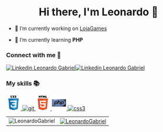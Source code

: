 <h1 align="center">Hi there, I'm Leonardo 👋</h1>

- 🔭 I’m currently working on [LojaGames](https://github.com/LeonardoGNascimento/LojaGames)

- 🌱 I’m currently learning **PHP**

<h3 align="left">Connect with me 👋</h3>

<p align="left"><a href="https://www.linkedin.com/in/leonardo-nascimento-93225717a/" target="_blank"><img src="https://img.shields.io/badge/-LinkedIn-0077B5?style=flat&logo=Linkedin&logoColor=white" alt="Linkedin Leonardo Gabriel"/></a><a href="https://github.com/LeonardoGNascimento"><img src="https://img.shields.io/badge/-Github-242A2D?style=flat&logo=Github&logoColor=white" alt="Linkedin Leonardo Gabriel" alt="GitHub Leonardo Gabriel" /></a></p>

<h3 align="left">My skills 📚</h3>

<p align="left"> 

<a href="https://www.w3schools.com/css/" target="_blank"> <img src="https://raw.githubusercontent.com/devicons/devicon/master/icons/css3/css3-original-wordmark.svg" alt="css3" width="40" height="40"/> </a><a href="https://git-scm.com/" target="_blank"> <img src="https://www.vectorlogo.zone/logos/git-scm/git-scm-icon.svg" alt="git" width="40" height="40"/> </a><a href="https://www.w3.org/html/" target="_blank"> <img src="https://raw.githubusercontent.com/devicons/devicon/master/icons/html5/html5-original-wordmark.svg" alt="html5" width="40" height="40"/> </a><a href="https://www.php.net" target="_blank"> <img src="https://raw.githubusercontent.com/devicons/devicon/master/icons/php/php-original.svg" alt="php" width="40" height="40"/> </a> <a href="https://getbootstrap.com/docs/4.1/getting-started/introduction/" target="_blank"> <img src="https://i.stack.imgur.com/dMXbE.png" alt="css3" width="40" height="40"/> </p>

<center>
  <table>
    <tr>
        <td><img align="left" src="https://github-readme-stats.vercel.app/api/top-langs?username=LeonardoGNascimento&theme=material-palenight&show_icons=true&locale=en&layout=compact" alt="LeonardoGabriel" /></td>
        <td><img align="center" src="https://github-readme-stats.vercel.app/api?username=LeonardoGNascimento&theme=material-palenight&show_icons=true&locale=en" alt="LeonardoGabriel" /></td>
    </tr>   
  </table>
</center>

  
  </table>
</center>
